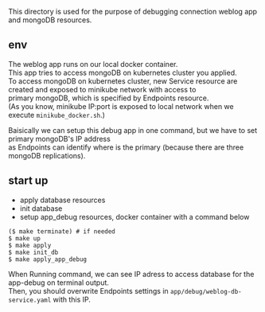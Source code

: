 This directory is used for the purpose of debugging connection weblog app and mongoDB resources.

## env

The weblog app runs on our local docker container.  
This app tries to access mongoDB on kubernetes cluster you applied.  
To access mongoDB on kubernetes cluster, new Service resource are created and exposed to minikube network with access to  
primary mongoDB, which is specified by Endpoints resource.  
(As you know, minikube IP:port is exposed to local network when we execute `minikube_docker.sh`.)

Baisically we can setup this debug app in one command, but we have to set primary mongoDB's IP address  
as Endpoints can identify where is the primary (because there are three mongoDB replications).

## start up

- apply database resources
- init database
- setup app_debug resources, docker container with a command below

```{bash}
($ make terminate) # if needed
$ make up
$ make apply
$ make init_db
$ make apply_app_debug
```

When Running command, we can see IP adress to access database for the app-debug on terminal output.  
Then, you should overwrite Endpoints settings in `app/debug/weblog-db-service.yaml` with this IP.  
